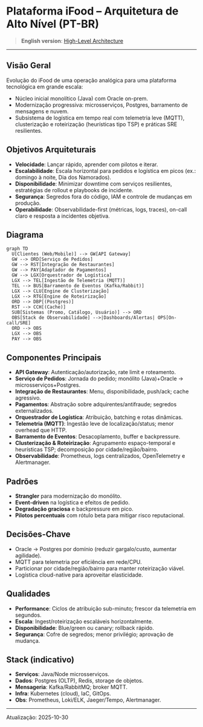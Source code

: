 # Plataforma iFood – Arquitetura de Alto Nível (PT-BR)

> **English version**: [High-Level Architecture](../ifood-high-level-architecture.md)

---

## Visão Geral
Evolução do iFood de uma operação analógica para uma plataforma tecnológica em grande escala:
- Núcleo inicial monolítico (Java) com Oracle on-prem.
- Modernização progressiva: microsserviços, Postgres, barramento de mensagens e nuvem.
- Subsistema de logística em tempo real com telemetria leve (MQTT), clusterização e roteirização (heurísticas tipo TSP) e práticas SRE resilientes.

## Objetivos Arquiteturais
- **Velocidade**: Lançar rápido, aprender com pilotos e iterar.
- **Escalabilidade**: Escala horizontal para pedidos e logística em picos (ex.: domingo à noite, Dia dos Namorados).
- **Disponibilidade**: Minimizar downtime com serviços resilientes, estratégias de rollout e playbooks de incidente.
- **Segurança**: Segredos fora do código, IAM e controle de mudanças em produção.
- **Operabilidade**: Observabilidade-first (métricas, logs, traces), on-call claro e resposta a incidentes objetiva.

## Diagrama
```mermaid
graph TD
  U[Clientes (Web/Mobile)] --> GW[API Gateway]
  GW --> ORD[Serviço de Pedidos]
  GW --> RST[Integração de Restaurantes]
  GW --> PAY[Adaptador de Pagamentos]
  GW --> LGX[Orquestrador de Logística]
  LGX --> TEL[Ingestão de Telemetria (MQTT)]
  TEL --> BUS[Barramento de Eventos (Kafka/Rabbit)]
  LGX --> CLU[Engine de Clusterização]
  LGX --> RTG[Engine de Roteirização]
  ORD --> DBP[(Postgres)]
  RST --> CCH[(Cache)]
  SUB[Sistemas (Promo, Catálogo, Usuário)] --> ORD
  OBS[Stack de Observabilidade] -->|Dashboards/Alertas| OPS[On-call/SRE]
  ORD --> OBS
  LGX --> OBS
  PAY --> OBS
```

## Componentes Principais
- **API Gateway**: Autenticação/autorização, rate limit e roteamento.
- **Serviço de Pedidos**: Jornada do pedido; monólito (Java)+Oracle → microsserviços+Postgres.
- **Integração de Restaurantes**: Menu, disponibilidade, push/ack; cache agressivo.
- **Pagamentos**: Abstração sobre adquirentes/antifraude; segredos externalizados.
- **Orquestrador de Logística**: Atribuição, batching e rotas dinâmicas.
- **Telemetria (MQTT)**: Ingestão leve de localização/status; menor overhead que HTTP.
- **Barramento de Eventos**: Desacoplamento, buffer e backpressure.
- **Clusterização & Roteirização**: Agrupamento espaço-temporal e heurísticas TSP; decomposição por cidade/região/bairro.
- **Observabilidade**: Prometheus, logs centralizados, OpenTelemetry e Alertmanager.

## Padrões
- **Strangler** para modernização do monólito.
- **Event-driven** na logística e efeitos de pedido.
- **Degradação graciosa** e backpressure em pico.
- **Pilotos percentuais** com rótulo beta para mitigar risco reputacional.

## Decisões-Chave
- Oracle → Postgres por domínio (reduzir gargalo/custo, aumentar agilidade).
- MQTT para telemetria por eficiência em rede/CPU.
- Particionar por cidade/região/bairro para manter roteirização viável.
- Logística cloud-native para aproveitar elasticidade.

## Qualidades
- **Performance**: Ciclos de atribuição sub-minuto; frescor da telemetria em segundos.
- **Escala**: Ingest/roteirização escaláveis horizontalmente.
- **Disponibilidade**: Blue/green ou canary; rollback rápido.
- **Segurança**: Cofre de segredos; menor privilégio; aprovação de mudança.

## Stack (indicativo)
- **Serviços**: Java/Node microsserviços.
- **Dados**: Postgres (OLTP), Redis, storage de objetos.
- **Mensageria**: Kafka/RabbitMQ; broker MQTT.
- **Infra**: Kubernetes (cloud), IaC, GitOps.
- **Obs**: Prometheus, Loki/ELK, Jaeger/Tempo, Alertmanager.

---
Atualização: 2025-10-30


